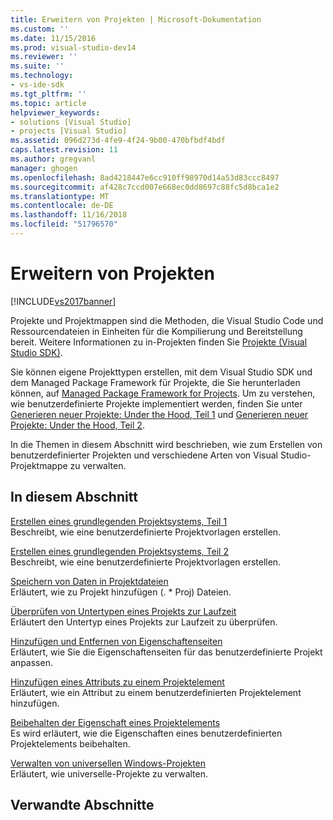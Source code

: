 ```yaml
---
title: Erweitern von Projekten | Microsoft-Dokumentation
ms.custom: ''
ms.date: 11/15/2016
ms.prod: visual-studio-dev14
ms.reviewer: ''
ms.suite: ''
ms.technology:
- vs-ide-sdk
ms.tgt_pltfrm: ''
ms.topic: article
helpviewer_keywords:
- solutions [Visual Studio]
- projects [Visual Studio]
ms.assetid: 096d273d-4fe9-4f24-9b00-470bfbdf4bdf
caps.latest.revision: 11
ms.author: gregvanl
manager: ghogen
ms.openlocfilehash: 8ad4218447e6cc910ff98970d14a53d83ccc8497
ms.sourcegitcommit: af428c7ccd007e668ec0dd8697c88fc5d8bca1e2
ms.translationtype: MT
ms.contentlocale: de-DE
ms.lasthandoff: 11/16/2018
ms.locfileid: "51796570"
---
```

# <a name="extending-projects"></a>Erweitern von Projekten
[!INCLUDE[vs2017banner](../includes/vs2017banner.md)]

Projekte und Projektmappen sind die Methoden, die Visual Studio Code und Ressourcendateien in Einheiten für die Kompilierung und Bereitstellung bereit. Weitere Informationen zu in-Projekten finden Sie [Projekte (Visual Studio SDK)](../extensibility/extending-projects.md).  
  
 Sie können eigene Projekttypen erstellen, mit dem Visual Studio SDK und dem Managed Package Framework für Projekte, die Sie herunterladen können, auf [Managed Package Framework for Projects](http://mpfproj12.codeplex.com/). Um zu verstehen, wie benutzerdefinierte Projekte implementiert werden, finden Sie unter [Generieren neuer Projekte: Under the Hood, Teil 1](../extensibility/internals/new-project-generation-under-the-hood-part-one.md) und [Generieren neuer Projekte: Under the Hood, Teil 2](../extensibility/internals/new-project-generation-under-the-hood-part-two.md).  
  
 In die Themen in diesem Abschnitt wird beschrieben, wie zum Erstellen von benutzerdefinierter Projekten und verschiedene Arten von Visual Studio-Projektmappe zu verwalten.  
  
## <a name="in-this-section"></a>In diesem Abschnitt  
 [Erstellen eines grundlegenden Projektsystems, Teil 1](../extensibility/creating-a-basic-project-system-part-1.md)  
 Beschreibt, wie eine benutzerdefinierte Projektvorlagen erstellen.  
  
 [Erstellen eines grundlegenden Projektsystems, Teil 2](../extensibility/creating-a-basic-project-system-part-2.md)  
 Beschreibt, wie eine benutzerdefinierte Projektvorlagen erstellen.  
  
 [Speichern von Daten in Projektdateien](../extensibility/saving-data-in-project-files.md)  
 Erläutert, wie zu Projekt hinzufügen (. * Proj) Dateien.  
  
 [Überprüfen von Untertypen eines Projekts zur Laufzeit](../extensibility/verifying-subtypes-of-a-project-at-run-time.md)  
 Erläutert den Untertyp eines Projekts zur Laufzeit zu überprüfen.  
  
 [Hinzufügen und Entfernen von Eigenschaftenseiten](../extensibility/adding-and-removing-property-pages.md)  
 Erläutert, wie Sie die Eigenschaftenseiten für das benutzerdefinierte Projekt anpassen.  
  
 [Hinzufügen eines Attributs zu einem Projektelement](../extensibility/adding-an-attribute-to-a-project-item.md)  
 Erläutert, wie ein Attribut zu einem benutzerdefinierten Projektelement hinzufügen.  
  
 [Beibehalten der Eigenschaft eines Projektelements](../extensibility/persisting-the-property-of-a-project-item.md)  
 Es wird erläutert, wie die Eigenschaften eines benutzerdefinierten Projektelements beibehalten.  
  
 [Verwalten von universellen Windows-Projekten](../extensibility/managing-universal-windows-projects.md)  
 Erläutert, wie universelle-Projekte zu verwalten.  
  
## <a name="related-sections"></a>Verwandte Abschnitte

